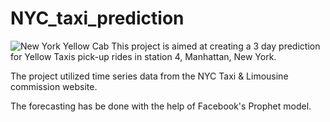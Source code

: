 # NYC_taxi_prediction
![New York Yellow Cab](yellow%20taxi.jpg)
This project is aimed at creating a 3 day prediction for Yellow Taxis pick-up rides in station 4, Manhattan, New York.

The project utilized time series data from the NYC Taxi & Limousine commission website. 

The forecasting has be done with the help of Facebook's Prophet model.
